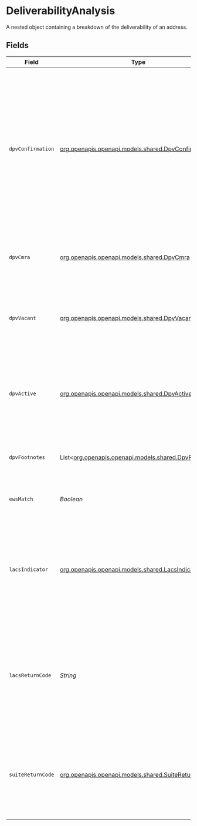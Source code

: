 # DeliverabilityAnalysis

A nested object containing a breakdown of the deliverability of an address.


## Fields

| Field                                                                                                                                                                                                                                                                                                                                                                                                                                                                                                                                                                                                                                                                                                                                                                                  | Type                                                                                                                                                                                                                                                                                                                                                                                                                                                                                                                                                                                                                                                                                                                                                                                   | Required                                                                                                                                                                                                                                                                                                                                                                                                                                                                                                                                                                                                                                                                                                                                                                               | Description                                                                                                                                                                                                                                                                                                                                                                                                                                                                                                                                                                                                                                                                                                                                                                            | Example                                                                                                                                                                                                                                                                                                                                                                                                                                                                                                                                                                                                                                                                                                                                                                                |
| -------------------------------------------------------------------------------------------------------------------------------------------------------------------------------------------------------------------------------------------------------------------------------------------------------------------------------------------------------------------------------------------------------------------------------------------------------------------------------------------------------------------------------------------------------------------------------------------------------------------------------------------------------------------------------------------------------------------------------------------------------------------------------------- | -------------------------------------------------------------------------------------------------------------------------------------------------------------------------------------------------------------------------------------------------------------------------------------------------------------------------------------------------------------------------------------------------------------------------------------------------------------------------------------------------------------------------------------------------------------------------------------------------------------------------------------------------------------------------------------------------------------------------------------------------------------------------------------- | -------------------------------------------------------------------------------------------------------------------------------------------------------------------------------------------------------------------------------------------------------------------------------------------------------------------------------------------------------------------------------------------------------------------------------------------------------------------------------------------------------------------------------------------------------------------------------------------------------------------------------------------------------------------------------------------------------------------------------------------------------------------------------------- | -------------------------------------------------------------------------------------------------------------------------------------------------------------------------------------------------------------------------------------------------------------------------------------------------------------------------------------------------------------------------------------------------------------------------------------------------------------------------------------------------------------------------------------------------------------------------------------------------------------------------------------------------------------------------------------------------------------------------------------------------------------------------------------- | -------------------------------------------------------------------------------------------------------------------------------------------------------------------------------------------------------------------------------------------------------------------------------------------------------------------------------------------------------------------------------------------------------------------------------------------------------------------------------------------------------------------------------------------------------------------------------------------------------------------------------------------------------------------------------------------------------------------------------------------------------------------------------------- |
| `dpvConfirmation`                                                                                                                                                                                                                                                                                                                                                                                                                                                                                                                                                                                                                                                                                                                                                                      | [org.openapis.openapi.models.shared.DpvConfirmation](../../models/shared/DpvConfirmation.md)                                                                                                                                                                                                                                                                                                                                                                                                                                                                                                                                                                                                                                                                                           | :heavy_check_mark:                                                                                                                                                                                                                                                                                                                                                                                                                                                                                                                                                                                                                                                                                                                                                                     | Result of Delivery Point Validation (DPV), which determines whether or not the address is deliverable by the USPS. Possible values are:<br/>* `Y` –– The address is deliverable by the USPS.<br/>* `S` –– The address is deliverable by removing the provided secondary unit designator. This information may be incorrect or unnecessary.<br/>* `D` –– The address is deliverable to the building's default address but is missing a secondary unit designator and/or number.<br/>  There is a chance the mail will not reach the intended recipient.<br/>* `N` –– The address is not deliverable according to the USPS, but parts of the address are valid (such as the street and ZIP code).<br/>* `''` –– This address is not deliverable. No matching street could be found within the city or ZIP code.<br/> | Y                                                                                                                                                                                                                                                                                                                                                                                                                                                                                                                                                                                                                                                                                                                                                                                      |
| `dpvCmra`                                                                                                                                                                                                                                                                                                                                                                                                                                                                                                                                                                                                                                                                                                                                                                              | [org.openapis.openapi.models.shared.DpvCmra](../../models/shared/DpvCmra.md)                                                                                                                                                                                                                                                                                                                                                                                                                                                                                                                                                                                                                                                                                                           | :heavy_check_mark:                                                                                                                                                                                                                                                                                                                                                                                                                                                                                                                                                                                                                                                                                                                                                                     | Indicates whether or not the address is <a href="https://en.wikipedia.org/wiki/Commercial_mail_receiving_agency" target="_blank">CMRA-authorized</a>. Possible values are:<br/>* `Y` –– Address is CMRA-authorized.<br/>* `N` –– Address is not CMRA-authorized.<br/>* `''` –– A DPV match is not made (`deliverability_analysis[dpv_confirmation]` is `N` or an empty string).<br/>                                                                                                                                                                                                                                                                                                                                                                                                   | N                                                                                                                                                                                                                                                                                                                                                                                                                                                                                                                                                                                                                                                                                                                                                                                      |
| `dpvVacant`                                                                                                                                                                                                                                                                                                                                                                                                                                                                                                                                                                                                                                                                                                                                                                            | [org.openapis.openapi.models.shared.DpvVacant](../../models/shared/DpvVacant.md)                                                                                                                                                                                                                                                                                                                                                                                                                                                                                                                                                                                                                                                                                                       | :heavy_check_mark:                                                                                                                                                                                                                                                                                                                                                                                                                                                                                                                                                                                                                                                                                                                                                                     | Indicates that an address was once deliverable, but has become vacant and is no longer receiving deliveries. Possible values are:<br/>* `Y` –– Address is vacant.<br/>* `N` –– Address is not vacant.<br/>* `''` –– A DPV match is not made (`deliverability_analysis[dpv_confirmation]` is `N` or an empty string).<br/>                                                                                                                                                                                                                                                                                                                                                                                                                                                              | N                                                                                                                                                                                                                                                                                                                                                                                                                                                                                                                                                                                                                                                                                                                                                                                      |
| `dpvActive`                                                                                                                                                                                                                                                                                                                                                                                                                                                                                                                                                                                                                                                                                                                                                                            | [org.openapis.openapi.models.shared.DpvActive](../../models/shared/DpvActive.md)                                                                                                                                                                                                                                                                                                                                                                                                                                                                                                                                                                                                                                                                                                       | :heavy_check_mark:                                                                                                                                                                                                                                                                                                                                                                                                                                                                                                                                                                                                                                                                                                                                                                     | Corresponds to the USPS field `dpv_no_stat`. Indicates that an address has been vacated in the recent past, and is no longer receiving deliveries. If it's been unoccupied for 90+ days, or temporarily vacant, this will be flagged. Possible values are:<br/>* `Y` –– Address is active.<br/>* `N` –– Address is not active.<br/>* `''` –– A DPV match is not made (`deliverability_analysis[dpv_confirmation]` is `N` or an empty string).<br/>                                                                                                                                                                                                                                                                                                                                     | Y                                                                                                                                                                                                                                                                                                                                                                                                                                                                                                                                                                                                                                                                                                                                                                                      |
| `dpvFootnotes`                                                                                                                                                                                                                                                                                                                                                                                                                                                                                                                                                                                                                                                                                                                                                                         | List<[org.openapis.openapi.models.shared.DpvFootnote](../../models/shared/DpvFootnote.md)>                                                                                                                                                                                                                                                                                                                                                                                                                                                                                                                                                                                                                                                                                             | :heavy_check_mark:                                                                                                                                                                                                                                                                                                                                                                                                                                                                                                                                                                                                                                                                                                                                                                     | An array of 2-character strings that gives more insight into how `deliverability_analysis[dpv_confirmation]` was determined. Will always include at least 1 string, and can include up to 3. For details, see [US Verification Details](#tag/US-Verification-Types).<br/>                                                                                                                                                                                                                                                                                                                                                                                                                                                                                                              | ["AA","BB"]                                                                                                                                                                                                                                                                                                                                                                                                                                                                                                                                                                                                                                                                                                                                                                            |
| `ewsMatch`                                                                                                                                                                                                                                                                                                                                                                                                                                                                                                                                                                                                                                                                                                                                                                             | *Boolean*                                                                                                                                                                                                                                                                                                                                                                                                                                                                                                                                                                                                                                                                                                                                                                              | :heavy_check_mark:                                                                                                                                                                                                                                                                                                                                                                                                                                                                                                                                                                                                                                                                                                                                                                     | Indicates whether or not an address has been flagged in the <a href="https://docs.informatica.com/data-engineering/data-engineering-quality/10-4-0/address-validator-port-reference/postal-carrier-certification-data-ports/early-warning-system-return-code.html" target="_blank">Early Warning System</a>, meaning the address is under development and not yet ready to receive mail. However, it should become available in a few months.<br/>                                                                                                                                                                                                                                                                                                                                     | false                                                                                                                                                                                                                                                                                                                                                                                                                                                                                                                                                                                                                                                                                                                                                                                  |
| `lacsIndicator`                                                                                                                                                                                                                                                                                                                                                                                                                                                                                                                                                                                                                                                                                                                                                                        | [org.openapis.openapi.models.shared.LacsIndicator](../../models/shared/LacsIndicator.md)                                                                                                                                                                                                                                                                                                                                                                                                                                                                                                                                                                                                                                                                                               | :heavy_check_mark:                                                                                                                                                                                                                                                                                                                                                                                                                                                                                                                                                                                                                                                                                                                                                                     | Indicates whether this address has been converted by<br/><a href="https://postalpro.usps.com/address-quality/lacslink" target="_blank">LACS<sup>Link</sup></a>.<br/>LACS<sup>Link</sup> corrects outdated addresses into their modern counterparts.<br/>Possible values are:<br/>* `Y` –– New address produced with a matching record in LACS<sup>Link</sup>.<br/>* `N` –– New address could not be produced with a matching record in LACS<sup>Link</sup>.<br/>* `''` –– A DPV match is not made (`deliverability_analysis[dpv_confirmation]` is `N` or an empty string).<br/>                                                                                                                                                                                                        |                                                                                                                                                                                                                                                                                                                                                                                                                                                                                                                                                                                                                                                                                                                                                                                        |
| `lacsReturnCode`                                                                                                                                                                                                                                                                                                                                                                                                                                                                                                                                                                                                                                                                                                                                                                       | *String*                                                                                                                                                                                                                                                                                                                                                                                                                                                                                                                                                                                                                                                                                                                                                                               | :heavy_check_mark:                                                                                                                                                                                                                                                                                                                                                                                                                                                                                                                                                                                                                                                                                                                                                                     | A code indicating how `deliverability_analysis[lacs_indicator]` was determined.<br/>Possible values are:<br/>* `A` — A new address was produced because a match was found in LACS<sup>Link</sup>.<br/>* `92` — A LACS<sup>Link</sup> record was matched after dropping secondary information.<br/>* `14` — A match was found in LACS<sup>Link</sup>, but could not be converted to a deliverable address.<br/>* `00` — A match was not found in LACS<sup>Link</sup>, and no new address was produced.<br/>* `''` — LACS<sup>Link</sup> was not attempted.<br/>                                                                                                                                                                                                                         |                                                                                                                                                                                                                                                                                                                                                                                                                                                                                                                                                                                                                                                                                                                                                                                        |
| `suiteReturnCode`                                                                                                                                                                                                                                                                                                                                                                                                                                                                                                                                                                                                                                                                                                                                                                      | [org.openapis.openapi.models.shared.SuiteReturnCode](../../models/shared/SuiteReturnCode.md)                                                                                                                                                                                                                                                                                                                                                                                                                                                                                                                                                                                                                                                                                           | :heavy_check_mark:                                                                                                                                                                                                                                                                                                                                                                                                                                                                                                                                                                                                                                                                                                                                                                     | A return code that indicates whether the address was matched and corrected by<br/><a href="https://postalpro.usps.com/address-quality-solutions/suitelink" target="_blank">Suite<sup>Link</sup></a>.<br/>Suite<sup>Link</sup> attempts to provide secondary information to business addresses.<br/>Possible values are:<br/>* `A` –– A Suite<sup>Link</sup> match was found and secondary information was added.<br/>* `00` –– A Suite<sup>Link</sup> match could not be found and no secondary information was added.<br/>* `''` –– Suite<sup>Link</sup> lookup was not attempted.<br/>                                                                                                                                                                                               |                                                                                                                                                                                                                                                                                                                                                                                                                                                                                                                                                                                                                                                                                                                                                                                        |